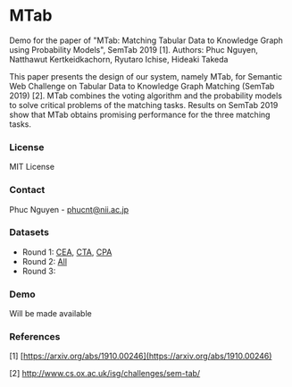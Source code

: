 # MTab
Demo for the paper of "MTab: Matching Tabular Data to Knowledge Graph using Probability Models", SemTab 2019 [1]. 
Authors: Phuc Nguyen, Natthawut Kertkeidkachorn, Ryutaro Ichise, Hideaki Takeda

This paper presents the design of our system, namely MTab, for Semantic Web Challenge on Tabular Data to Knowledge Graph Matching (SemTab 2019) [2]. MTab combines the voting algorithm and the probability models to solve critical problems of the matching tasks. Results on SemTab 2019 show that MTab obtains promising performance for the three matching tasks. 

### License
MIT License

### Contact
Phuc Nguyen - phucnt@nii.ac.jp

### Datasets
- Round 1: [CEA](http://www.cs.ox.ac.uk/isg/challenges/sem-tab/data/CEA_Round1.tar.gz), [CTA](http://www.cs.ox.ac.uk/isg/challenges/sem-tab/data/CTA_Round1.tar.gz), [CPA](http://www.cs.ox.ac.uk/isg/challenges/sem-tab/data/CPA_Round1.tar.gz)
- Round 2: [All](http://www.cs.ox.ac.uk/isg/challenges/sem-tab/data/Tables_Round2.tar.gz)
- Round 3: 

### Demo
Will be made available

### References
[1] [https://arxiv.org/abs/1910.00246](https://arxiv.org/abs/1910.00246)

[2] http://www.cs.ox.ac.uk/isg/challenges/sem-tab/
